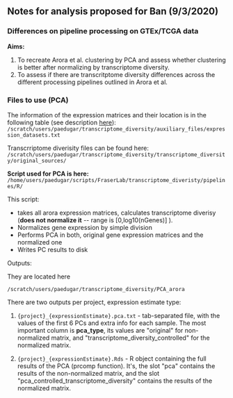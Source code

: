 ## Notes for analysis proposed for Ban (9/3/2020)

### Differences on pipeline processing on GTEx/TCGA data 

**Aims:** 

1. To recreate Arora et al. clustering by PCA and assess whether clustering is better after normalizing by transcriptome diversity.
2. To assess if there are transcritptome diversity differences across the different processing pipelines outlined in Arora et al.

### Files to use (PCA)

The information of the expression matrices and their location is in the following table (see description [here](https://github.com/pablo-gar/transcriptome_diversity/blob/master/docs/important_locations.md)):
`/scratch/users/paedugar/transcriptome_diversity/auxiliary_files/expression_datasets.txt`

Transcrriptome diverisity files can be found here:
`/scratch/users/paedugar/transcriptome_diversity/transcriptome_diversity/original_sources/`

**Script used for PCA is here:**
`/home/users/paedugar/scripts/FraserLab/transcriptome_diveristy/pipelines/R/`

This script:

- takes all arora expression matrices, calculates transcriptome diverisy (**does not normalize it** -- range is [0,log10(nGenes)] ).
- Normalizes gene expression by simple division
- Performs PCA in both, original gene expression matrices and the normalized one
- Writes PC results to disk

Outputs:

They are located here

`/scratch/users/paedugar/transcriptome_diversity/PCA_arora`

There are two outputs per project, expression estimate type:

1. `{project}_{expressionEstimate}.pca.txt` - tab-separated file, with the values of the first 6 PCs and extra info for each sample. The most important column is **pca_type**, its values are "original" for non-normalized matrix, and "transcriptome_diversity_controlled" for the normalized matrix.

2. `{project}_{expressionEstimate}.Rds` - R object containing the full results of the PCA (prcomp function). It's, the slot "pca" contains the results of the non-normalized matrix, and the slot "pca_controlled_transcriptome_diversity" contains the results of the normalized matrix.

